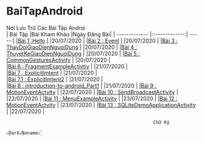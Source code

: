 # BaiTapAndroid
Nơi Lưu Trữ Các Bài Tập Androi </br>
|    Bài Tập                                                                                                     |Bài Kham Khảo                |Ngày Đăng Bài|
| ------------- |:-------------:| -----:|
|[Bài 1 :Hello](https://github.com/Vanngoc98/Hello)                                                              |                             |20/07/2020   |
|[Bài 2 : Event](https://github.com/Vanngoc98/BaiTap-Su-ly-su-kien)                                              |                             |20/07/2020   |
|[Bài 3 : ThayDoiGiaoDienNguoiDung](https://github.com/Vanngoc98/ThayDoiGiaoDienNguoiDung)                       |                             |20/07/2020   |
|[Bài 4 : ThuyetKeGiaoDienNguoiDung](https://github.com/Vanngoc98/BaiTap-Thiet-ke-giao-dien-nguoi-dung)          |                             |20/07/2020   |
|[Bài 5 : CommonGesturesActivity](https://github.com/Vanngoc98/CommonGesturesActivity)                           |                             |20/07/2020   |   
|[Bài 6 : FragmentExampleActivtiy](https://github.com/Vanngoc98/FragmentExampleActivtiy)                         |                             |21/07/2020   |     
|[Bài 7 : Explicitlmtent](https://github.com/Vanngoc98/Explicitlmtent)                                           |                             |21/07/2020   |     
|[Bài 7.1 : Explicitlmtent2](https://github.com/Vanngoc98/ImplicitIntentActivity)                                |                             |21/07/2020   |     
|[Bài 8 : introduction-to-android_Part1](https://github.com/Vanngoc98/introduction-to-android_Part1)             |                             |21/07/2020   |                      |[Bài 9 : MotionEventActvity](https://github.com/Vanngoc98/MotionEventActvity)                                   |                             |22/07/2020   |
|[Bài 10 : SendBroadcastActivity](https://github.com/Vanngoc98/SendBroadcastActivity)                            |                             |22/07/2020   |
|[Bài 11 : MenuExampleActivity](https://github.com/Vanngoc98/MenuExampleActivity)                                |                             |23/07/2020   |
|[Bài 12 : MotionEventActvity](https://github.com/Vanngoc98/MotionEventActvity/tree/master)                      |                             |23/07/2020   |
|[Bài 13 : SQLiteDemoApplicationActivity](https://github.com/Vanngoc98/SQLiteDemoApplicationActivity)            |                             |22/07/2020   |

                                                                                                                   
                                                          Chữ Ký
                                                                 ๖ۣۜDark๖ۣۜNoname๖ۣۜ 
